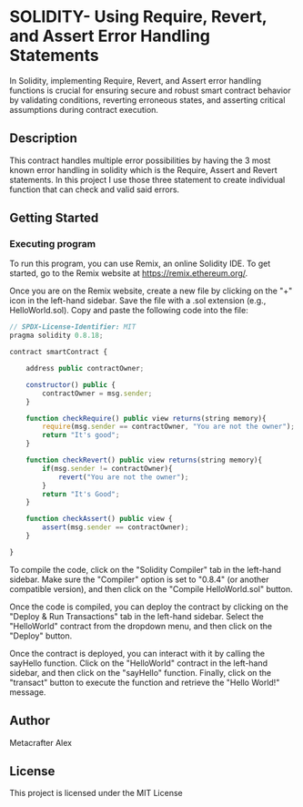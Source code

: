 # SOLIDITY- Using Require, Revert, and Assert Error Handling Statements

In Solidity, implementing Require, Revert, and Assert error handling functions is crucial for ensuring secure and robust smart contract behavior by validating conditions, reverting erroneous states, and asserting critical assumptions during contract execution.

## Description

This contract handles multiple error possibilities by having the  3 most known error handling in solidity which is the Require, Assert and Revert statements. In this project I use those three statement to create individual function that can check and valid said errors.

## Getting Started

### Executing program

To run this program, you can use Remix, an online Solidity IDE. To get started, go to the Remix website at https://remix.ethereum.org/.

Once you are on the Remix website, create a new file by clicking on the "+" icon in the left-hand sidebar. Save the file with a .sol extension (e.g., HelloWorld.sol). Copy and paste the following code into the file:

```javascript
// SPDX-License-Identifier: MIT
pragma solidity 0.8.18;

contract smartContract {

    address public contractOwner;

    constructor() public {
        contractOwner = msg.sender;
    }

    function checkRequire() public view returns(string memory){
        require(msg.sender == contractOwner, "You are not the owner");
        return "It's good";
    }

    function checkRevert() public view returns(string memory){
        if(msg.sender != contractOwner){
            revert("You are not the owner");
        }
        return "It's Good";
    }

    function checkAssert() public view {
        assert(msg.sender == contractOwner);
    }

}
```

To compile the code, click on the "Solidity Compiler" tab in the left-hand sidebar. Make sure the "Compiler" option is set to "0.8.4" (or another compatible version), and then click on the "Compile HelloWorld.sol" button.

Once the code is compiled, you can deploy the contract by clicking on the "Deploy & Run Transactions" tab in the left-hand sidebar. Select the "HelloWorld" contract from the dropdown menu, and then click on the "Deploy" button.

Once the contract is deployed, you can interact with it by calling the sayHello function. Click on the "HelloWorld" contract in the left-hand sidebar, and then click on the "sayHello" function. Finally, click on the "transact" button to execute the function and retrieve the "Hello World!" message.

## Author

Metacrafter Alex  

## License

This project is licensed under the MIT License


